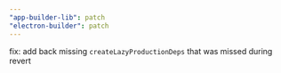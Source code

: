 ```yaml
---
"app-builder-lib": patch
"electron-builder": patch
---
```


fix: add back missing `createLazyProductionDeps` that was missed during revert
